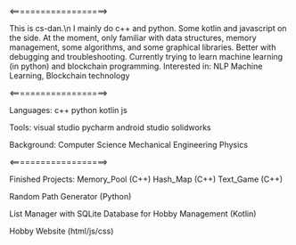 <===================>

This is cs-dan.\n
I mainly do c++ and python. Some kotlin and javascript on the side.
At the moment, only familiar with data structures, memory management, some algorithms, and some graphical libraries. 
Better with debugging and troubleshooting. 
Currently trying to learn machine learning (in python) and blockchain programming. 
Interested in: NLP Machine Learning, Blockchain technology

<===================>

Languages: 
c++
python
kotlin
js 

Tools: 
visual studio
pycharm
android studio 
solidworks 

Background: 
Computer Science 
Mechanical Engineering 
Physics 

<===================>

Finished Projects: 
Memory_Pool (C++) 
Hash_Map (C++)
Text_Game (C++) 

Random Path Generator (Python) 

List Manager with SQLite Database for Hobby Management (Kotlin) 

Hobby Website (html/js/css) 


